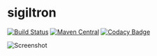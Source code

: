 sigiltron
=====

[![Build Status](https://travis-ci.org/io7m/sigiltron.svg)](https://travis-ci.org/io7m/sigiltron)
[![Maven Central](https://maven-badges.herokuapp.com/maven-central/com.io7m.sigiltron/sigiltron/badge.png)](https://maven-badges.herokuapp.com/maven-central/com.io7m.sigiltron/sigiltron)
[![Codacy Badge](https://api.codacy.com/project/badge/Grade/b05b3ccdd0dc407993018cc19bf556bb)](https://www.codacy.com/app/github_79/sigiltron?utm_source=github.com&amp;utm_medium=referral&amp;utm_content=io7m/sigiltron&amp;utm_campaign=Badge_Grade)

![Screenshot](https://raw.githubusercontent.com/io7m/sigiltron/develop/src/site/screenshot.png)
